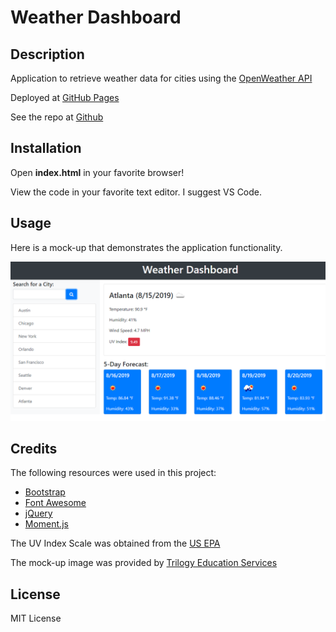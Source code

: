 # Weather Dashboard
## Description
Application to retrieve weather data for cities using the [OpenWeather API](https://openweathermap.org/api/)

Deployed at [GitHub Pages](https://danielryangreen.github.io/weather-forecast/)

See the repo at [Github](https://github.com/danielryangreen/)
## Installation
Open __index.html__ in your favorite browser!

View the code in your favorite text editor. I suggest VS Code.
## Usage
Here is a mock-up that demonstrates the application functionality.

![mock-up of weather dashboard](Assets/06-server-side-apis-homework-demo.png)
## Credits
The following resources were used in this project:

- [Bootstrap](https://getbootstrap.com/)
- [Font Awesome](https://fontawesome.com/)
- [jQuery](https://jquery.com/)
- [Moment.js](https://momentjs.com/)

The UV Index Scale was obtained from the [US EPA](https://www.epa.gov/sunsafety/uv-index-scale-0)

The mock-up image was provided by [Trilogy Education Services](https://trilogyed.com/)
## License
MIT License